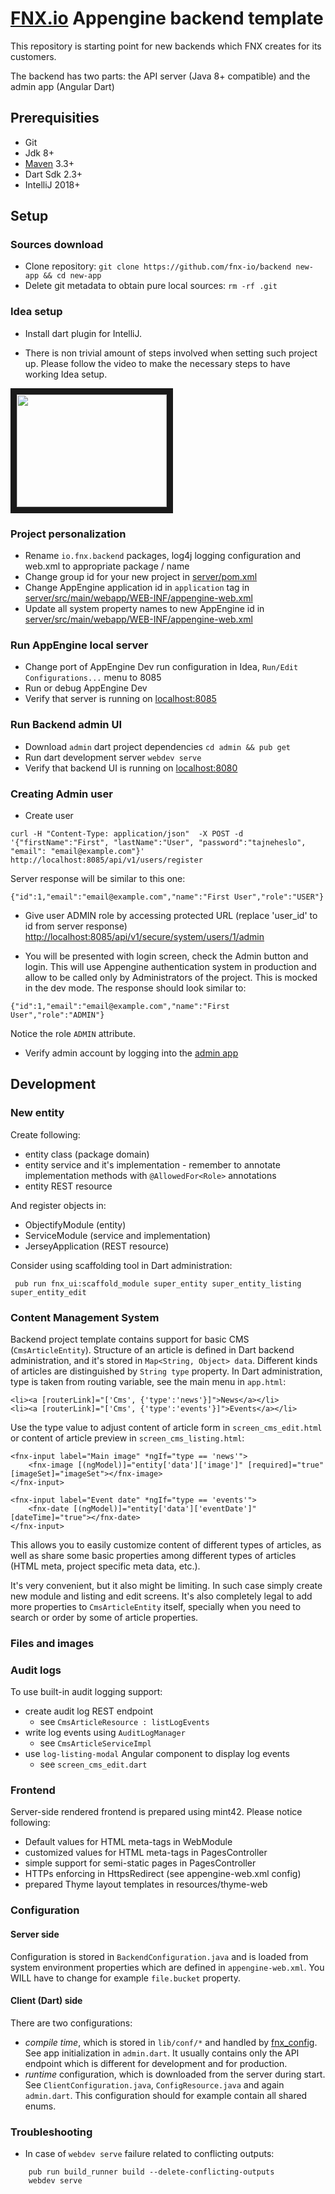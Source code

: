 # [FNX.io](https://www.fnx.io/) Appengine backend template

This repository is starting point for new backends which FNX creates for its customers.

The backend has two parts: the API server (Java 8+ compatible) and the admin app (Angular Dart)

## Prerequisities

 * Git
 * Jdk 8+
 * [Maven](https://maven.apache.org/) 3.3+
 * Dart Sdk 2.3+
 * IntelliJ 2018+
 
## Setup
 
### Sources download
 
 * Clone repository: `git clone https://github.com/fnx-io/backend new-app && cd new-app`
 * Delete git metadata to obtain pure local sources: `rm -rf .git`
 
 
### Idea setup

 * Install dart plugin for IntelliJ.

 * There is non trivial amount of steps involved when setting such project up. Please follow the video to make the necessary steps to have working Idea setup.

<a href="http://www.youtube.com/watch?feature=player_embedded&v=_HA0gb1QwBM
" target="_blank"><img src="http://img.youtube.com/vi/_HA0gb1QwBM/0.jpg" width="240" height="180" border="10" /></a>

### Project personalization 
 
 * Rename `io.fnx.backend` packages, log4j logging configuration and web.xml to appropriate package / name
 * Change group id for your new project in [server/pom.xml](server/pom.xml)
 * Change AppEngine application id in `application` tag in [server/src/main/webapp/WEB-INF/appengine-web.xml](server/src/main/webapp/WEB-INF/appengine-web.xml)
 * Update all system property names to new AppEngine id in [server/src/main/webapp/WEB-INF/appengine-web.xml](server/src/main/webapp/WEB-INF/appengine-web.xml)

### Run AppEngine local server 

 * Change port of AppEngine Dev run configuration in Idea, `Run/Edit Configurations...` menu to 8085
 * Run or debug AppEngine Dev
 * Verify that server is running on [localhost:8085](http://localhost:8085)
 
### Run Backend admin UI

 * Download `admin` dart project dependencies `cd admin && pub get`
 * Run dart development server `webdev serve`
 * Verify that backend UI is running on [localhost:8080](http://localhost:8080)   

### Creating Admin user 

 * Create user
```
curl -H "Content-Type: application/json"  -X POST -d '{"firstName":"First", "lastName":"User", "password":"tajneheslo", "email": "email@example.com"}' http://localhost:8085/api/v1/users/register
```

Server response will be similar to this one:

```
{"id":1,"email":"email@example.com","name":"First User","role":"USER"}
```

 * Give user ADMIN role by accessing protected URL (replace 'user_id' to id from server response) 
 [http://localhost:8085/api/v1/secure/system/users/1/admin](http://localhost:8085/api/v1/secure/system/users/1/admin)
  
 * You will be presented with login screen, check the Admin button and login. 
 This will use Appengine authentication system in production and allow to be called only by Administrators of the project. 
 This is mocked in the dev mode. The response should look similar to:

```
{"id":1,"email":"email@example.com","name":"First User","role":"ADMIN"}
```

Notice the role `ADMIN` attribute. 

 * Verify admin account by logging into the [admin app](http://localhost:8085/admin)

## Development

### New entity

Create following:

- entity class (package domain)
- entity service and it's implementation - remember to annotate implementation methods with `@AllowedFor<Role>` annotations
- entity REST resource

And register objects in:

- ObjectifyModule (entity)
- ServiceModule (service and implementation)
- JerseyApplication (REST resource)

Consider using scaffolding tool in Dart administration:

     pub run fnx_ui:scaffold_module super_entity super_entity_listing super_entity_edit
     
### Content Management System
     
Backend project template contains support for basic CMS (`CmsArticleEntity`). Structure of an article
is defined in Dart backend administration, and it's stored in `Map<String, Object> data`. 
Different kinds of articles are distinguished by `String type` property.
In Dart administration, type is taken from routing variable, see the main menu in `app.html`:

    <li><a [routerLink]="['Cms', {'type':'news'}]">News</a></li>
    <li><a [routerLink]="['Cms', {'type':'events'}]">Events</a></li>

Use the type value to adjust content of article form in `screen_cms_edit.html` or content of article preview in
`screen_cms_listing.html`:

    <fnx-input label="Main image" *ngIf="type == 'news'">
        <fnx-image [(ngModel)]="entity['data']['image']" [required]="true" [imageSet]="imageSet"></fnx-image>
    </fnx-input>

    <fnx-input label="Event date" *ngIf="type == 'events'">
        <fnx-date [(ngModel)]="entity['data']['eventDate']" [dateTime]="true"></fnx-date>
    </fnx-input>

This allows you to easily customize content of different types of articles, as well as share some basic properties among
different types of articles (HTML meta, project specific meta data, etc.).


It's very convenient, but it also might be limiting. In such case simply create new module and
listing and edit screens. It's also completely legal to add more properties to `CmsArticleEntity` itself,
specially when you need to search or order by some of article properties.

### Files and images

### Audit logs

To use built-in audit logging support:

- create audit log REST endpoint
    - see `CmsArticleResource : listLogEvents`
- write log events using `AuditLogManager`
    - see `CmsArticleServiceImpl` 
- use `log-listing-modal` Angular component to display log events
    - see `screen_cms_edit.dart`
    
### Frontend

Server-side rendered frontend is prepared using mint42. Please notice following:

- Default values for HTML meta-tags in WebModule
- customized values for HTML meta-tags in PagesController
- simple support for semi-static pages in PagesController
- HTTPs enforcing in HttpsRedirect (see appengine-web.xml config) 
- prepared Thyme layout templates in resources/thyme-web
      

### Configuration

#### Server side

Configuration is stored in `BackendConfiguration.java` and is loaded from system environment
properties which are defined in `appengine-web.xml`. You WILL have to change for example `file.bucket` property.

#### Client (Dart) side

There are two configurations:

- *compile time*, which is stored in `lib/conf/*` and handled by
[fnx_config](https://pub.dartlang.org/packages/fnx_config). See app initialization in `admin.dart`. It usually contains
only the API endpoint which is different for development and for production.
- *runtime* configuration, which is downloaded from the server during start. See `ClientConfiguration.java`,
`ConfigResource.java` and again `admin.dart`. This configuration should for example contain all shared enums.

### Troubleshooting

* In case of `webdev serve` failure related to conflicting outputs:  
```
    pub run build_runner build --delete-conflicting-outputs
    webdev serve
```    
     